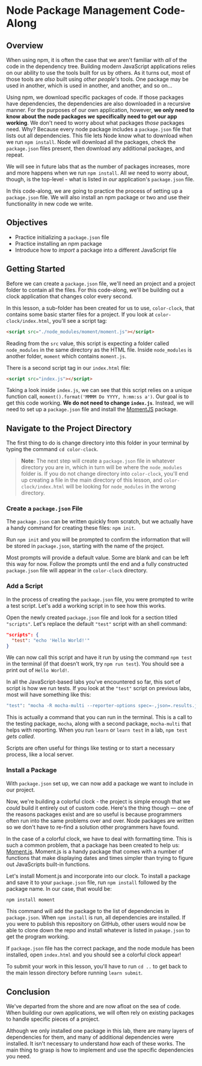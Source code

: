 # Node Package Management Code-Along

## Overview

When using npm, it is often the case that we aren't familiar with _all_ of the
code in the dependency tree. Building modern JavaScript applications relies on
our ability to use the tools built for us by others. As it turns out, most of
those tools are _also_ built using _other people's_ tools. One package may be
used in another, which is used in another, and another, and so on...

Using npm, we download specific packages of code. If those packages have
dependencies, the dependencies are also downloaded in a recursive manner. For
the purposes of our own application, however, **we only need to know about the
node packages _we_ specifically need to get our app working**. We don't need to
worry about what packages _those_ packages need. Why? Because every node package
includes a `package.json` file that lists out all dependencies. This file lets
Node know what to download when we run `npm install`. Node will download all the
packages, check the `package.json` files present, then download any additional
packages, and repeat.

We will see in future labs that as the number of packages increases, more and
more happens when we run `npm install`. All _we_ need to worry about, though, is
the top-level - what is listed in _our_ application's `package.json` file.

In this code-along, we are going to practice the process of setting up a
`package.json` file. We will also install an npm package or two and use their
functionality in new code we write.

## Objectives

- Practice initializing a `package.json` file
- Practice installing an npm package
- Introduce how to _import_ a package into a different JavaScript file

## Getting Started

Before we can create a `package.json` file, we'll need an project and a project
folder to contain all the files. For this code-along, we'll be building out a
clock application that changes color every second.

In this lesson, a sub-folder has been created for us to use, `color-clock`, that
contains some basic starter files for a project. If you look at
`color-clock/index.html`, you'll see a script tag:

```html
<script src="./node_modules/moment/moment.js"></script>
```

Reading from the `src` value, this script is expecting a folder called
`node_modules` in the same directory as the HTML file. Inside `node_modules` is another folder, `moment` which contains `moment.js`.

There is a second script tag in our `index.html` file:

```html
<script src="index.js"></script>
```

Taking a look inside `index.js`, we can see that this script relies on a unique
function call, `moment().format('MMMM Do YYYY, h:mm:ss a')`. Our goal is to get this code working. **We do not need to change `index.js`**. Instead, we will need to set up a `package.json` file and install the [MomentJS](https://momentjs.com/) package.

## Navigate to the Project Directory

The first thing to do is change directory into this folder in your terminal by
typing the command `cd color-clock`.

> **Note**: The next step will create a `package.json` file in whatever
> directory you are in, which in turn will be where the `node_modules` folder
> is. If you do not change directory into `color-clock`, you'll end up creating
> a file in the main directory of this lesson, and `color-clock/index.html` will
> be looking for `node_modules` in the wrong directory.

### Create a `package.json` File

The `package.json` can be written quickly from scratch, but we actually have a
handy command for creating these files: `npm init`.

Run `npm init` and you will be prompted to confirm the information that will
be stored in `package.json`, starting with the name of the project.

Most prompts will provide a default value. Some are blank and can be left this
way for now. Follow the prompts until the end and a fully constructed
`package.json` file will appear in the `color-clock` directory.

### Add a Script

In the process of creating the `package.json` file, you were prompted to
write a test script. Let's add a working script in to see how this works.

Open the newly created `package.json` file and look for a section
titled `"scripts"`. Let's replace the default `"test"` script with
an shell command:

```json
"scripts": {
  "test": "echo 'Hello World!'"
}
```

We can now call this script and have it run by using the command `npm test` in the terminal (if that doesn't work, try `npm run test`). You
should see a print out of `Hello World!`.

In all the JavaScript-based labs you've encountered so far, this sort
of script is how we run tests. If you look at the `"test"` script on
previous labs, most will have something like this:

```bash
"test": "mocha -R mocha-multi --reporter-options spec=-,json=.results.json"
```

This is actually a command that you can run in the terminal. This is a call to
the testing package, `mocha`, along with a second package, `mocha-multi` that
helps with reporting. When you run `learn` or `learn test` in a lab, `npm test` _gets called_.

Scripts are often useful for things like testing or to start a necessary
process, like a local server.

### Install a Package

With `package.json` set up, we can now add a package we want to include
in our project.

Now, we're building a colorful clock - the project is simple enough that we
_could_ build it entirely out of custom code. Here's the thing though &mdash;
one of the reasons packages exist and are so useful is because programmers often
run into the same problems over and over. Node packages are written so we don't
have to re-find a solution other programmers have found.

In the case of a colorful clock, we have to deal with formatting time. This is
such a common problem, that a package has been created to help us:
[Moment.js][moment]. Moment.js is a handy package that comes with a number of
functions that make displaying dates and times simpler than trying to figure out
JavaScripts built-in functions.

Let's install Moment.js and incorporate into our clock. To install a package and save it to your `package.json` file, run `npm install`
followed by the package name. In our case, that would be:

```bash
npm install moment
```

This command will add the package to the list of dependencies in `package.json`. When `npm install` is run, all dependencies are installed. If you were to publish this repository on GitHub, other users would now be able to clone down the repo and install whatever is listed in `pakage.json` to get the program working.

If `package.json` file has the correct package, and the node module has been
installed, open `index.html` and you should see a colorful clock appear!

To submit your work in this lesson, you'll have to run `cd ..` to get back to
the main lesson directory before running `learn submit`.

## Conclusion

We've departed from the shore and are now afloat on the sea of code. When
building our own applications, we will often rely on existing packages to handle
specific pieces of a project.

Although we only installed one package in this lab, there are many layers of
dependencies for them, and many of additional dependencies were installed.
It isn't necessary to understand _how_ each of these works. The main thing to
grasp is how to implement and use the specific dependencies you need.

[moment]: https://momentjs.com/
